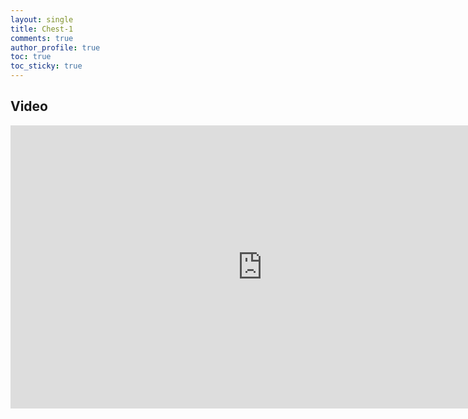 ```yaml
---
layout: single
title: Chest-1
comments: true
author_profile: true
toc: true
toc_sticky: true
---
```


## Video

<iframe
  width="806"
  height="453"
  src="https://www.youtube.com/embed/89e518dl4I8"
  frameborder="0"
  allow="accelerometer; autoplay; encrypted-media; gyroscope; picture-in-picture"
  allowfullscreen>
</iframe>